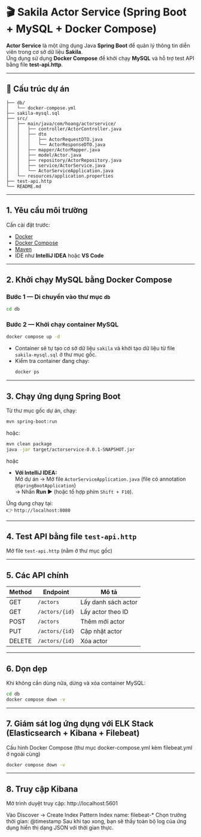 # 🎬 Sakila Actor Service (Spring Boot + MySQL + Docker Compose)

**Actor Service** là một ứng dụng Java **Spring Boot** để quản lý thông tin diễn viên trong cơ sở dữ liệu **Sakila**.  
Ứng dụng sử dụng **Docker Compose** để khởi chạy **MySQL** và hỗ trợ test API bằng file **test-api.http**.

---

## 🧱 Cấu trúc dự án

```
├── db/
│   └── docker-compose.yml
├── sakila-mysql.sql
├── src/
│   ├── main/java/com/hoang/actorservice/
│   │   ├── controller/ActorController.java
│   │   ├── dto
│   │   │   ├── ActorRequestDTO.java
│   │   │   └── ActorResponseDTO.java
│   │   ├── mapper/ActorMapper.java
│   │   ├── model/Actor.java
│   │   ├── repository/ActorRepository.java
│   │   ├── service/ActorService.java
│   │   └── ActorServiceApplication.java
│   └── resources/application.properties
├── test-api.http
└── README.md
```

---

## 1. Yêu cầu môi trường

Cần cài đặt trước:

- [Docker](https://www.docker.com/)
- [Docker Compose](https://docs.docker.com/compose/)
- [Maven](https://maven.apache.org/)
- IDE như **IntelliJ IDEA** hoặc **VS Code**

---

## 2. Khởi chạy MySQL bằng Docker Compose

### Bước 1 — Di chuyển vào thư mục `db`

```bash
cd db
```

### Bước 2 — Khởi chạy container MySQL

```bash
docker compose up -d
```

- Container sẽ tự tạo cơ sở dữ liệu `sakila` và khởi tạo dữ liệu từ file `sakila-mysql.sql` ở thư mục gốc.
- Kiểm tra container đang chạy:
  ```bash
  docker ps
  ```

---

## 3. Chạy ứng dụng Spring Boot

Từ thư mục gốc dự án, chạy:

```bash
mvn spring-boot:run
```

hoặc:

```bash
mvn clean package
java -jar target/actorservice-0.0.1-SNAPSHOT.jar
```

hoặc 
- **Với IntelliJ IDEA:**  
  Mở dự án → Mở file `ActorServiceApplication.java` (file có annotation `@SpringBootApplication`)  
  → Nhấn **Run ▶️** (hoặc tổ hợp phím `Shift + F10`).

Ứng dụng chạy tại:  
👉 `http://localhost:8080`

---

## 4. Test API bằng file `test-api.http`

Mở file `test-api.http` (nằm ở thư mục gốc)

---

## 5. Các API chính

| Method | Endpoint           | Mô tả               |
|---------|--------------------|---------------------|
| GET     | `/actors`          | Lấy danh sách actor |
| GET     | `/actors/{id}`     | Lấy actor theo ID   |
| POST    | `/actors`          | Thêm mới actor      |
| PUT     | `/actors/{id}`     | Cập nhật actor      |
| DELETE  | `/actors/{id}`     | Xóa actor           |

---

## 6. Dọn dẹp

Khi không cần dùng nữa, dừng và xóa container MySQL:

```bash
cd db
docker compose down -v
```

---

## 7. Giám sát log ứng dụng với ELK Stack (Elasticsearch + Kibana + Filebeat)

Cấu hình Docker Compose (thư mục docker-compose.yml kèm filebeat.yml ở ngoài cùng)

```bash
docker compose down -v
```

---

## 8. Truy cập Kibana

Mở trình duyệt truy cập: http://localhost:5601

Vào Discover → Create Index Pattern
Index name: filebeat-*
Chọn trường thời gian: @timestamp
Sau khi tạo xong, bạn sẽ thấy toàn bộ log của ứng dụng hiển thị dạng JSON với thời gian thực.

